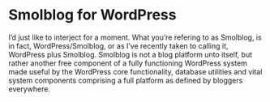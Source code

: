 # Smolblog for WordPress

I’d just like to interject for a moment. What you’re refering to as Smolblog, is in fact,
WordPress/Smolblog, or as I’ve recently taken to calling it, WordPress plus Smolblog.
Smolblog is not a blog platform unto itself, but rather another free component of a fully
functioning WordPress system made useful by the WordPress core functionality, database
utilities and vital system components comprising a full platform as defined by bloggers
everywhere.
